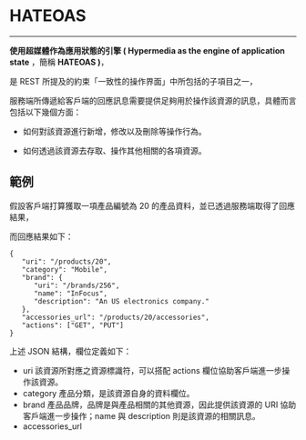 # **HATEOAS**

---

**使用超媒體作為應用狀態的引擎 \( Hypermedia as the engine of application state** ，簡稱 **HATEOAS \)**，

是 REST 所提及的約束「一致性的操作界面」中所包括的子項目之一，

服務端所傳遞給客戶端的回應訊息需要提供足夠用於操作該資源的訊息，具體而言包括以下幾個方面：

* 如何對該資源進行新增，修改以及刪除等操作行為。

* 如何透過該資源去存取、操作其他相關的各項資源。


## 範例

假設客戶端打算獲取一項產品編號為 20 的產品資料，並已透過服務端取得了回應結果，

而回應結果如下：

```
{
   "uri": "/products/20",
   "category": "Mobile",
   "brand": {
      "uri": "/brands/256",
      "name": "InFocus",
      "description": "An US electronics company."
   },
   "accessories_url": "/products/20/accessories",
   "actions": ["GET", "PUT"]
}
```

上述 JSON 結構，欄位定義如下：

* uri
  該資源所對應之資源標識符，可以搭配 actions 欄位協助客戶端進一步操作該資源。
* category
  產品分類，是該資源自身的資料欄位。
* brand
  產品品牌，品牌是與產品相關的其他資源，因此提供該資源的 URI 協助客戶端進一步操作；name 與 description 則是該資源的相關訊息。
* accessories_url


